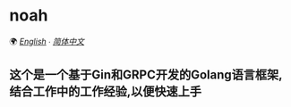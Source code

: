 # noah

🌍 *[English](README.md) ∙ [简体中文](README_zh-CN.md)*

## 这个是一个基于Gin和GRPC开发的Golang语言框架,结合工作中的工作经验,以便快速上手